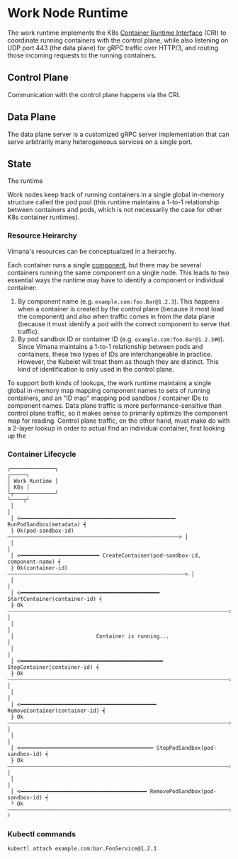 # Work Node Runtime

The work runtime implements the K8s [Container Runtime Interface] (CRI)
to coordinate running containers with the control plane,
while also listening on UDP port 443 (the data plane)
for gRPC traffic over HTTP/3,
and routing those incoming requests to the running containers.

[Container Runtime Interface]: https://kubernetes.io/docs/concepts/architecture/cri/

## Control Plane

Communication with the control plane happens via the CRI.

## Data Plane

The data plane server is a customized gRPC server implementation
that can serve arbitrarily many heterogeneous services
on a single port.

## State

The runtime 

Work nodes keep track of running containers
in a single global in-memory structure called the pod pool
(this runtime maintains a 1-to-1 relationship between containers and pods,
which is not necessarily the case for other K8s container runtimes).

### Resource Heirarchy

Vimana's resources can be conceptualized in a heirarchy.

Each container runs a single [component](/docs/glossary.md#component),
but there may be several containers running the same component on a single node.
This leads to two essential ways
the runtime may have to identify a component or individual container:

1. By component name (e.g. `example.com:foo.Bar@1.2.3`).
   This happens when a container is created by the control plane
   (because it most load the component)
   and also when traffic comes in from the data plane
   (because it must identify a pod with the correct component
   to serve that traffic).
2. By pod sandbox ID or container ID (e.g. `example.com:foo.Bar@1.2.3#0`).
   Since Vimana maintains a 1-to-1 relationship between pods and containers,
   these two types of IDs are interchangeable in practice.
   However, the Kubelet will treat them as though they are distinct.
   This kind of identification is only used in the control plane.

To support both kinds of lookups,
the work runtime maintains a single global in-memory map
mapping component names to sets of running containers,
and an "ID map" mapping pod sandbox / container IDs to component names.
Data plane traffic is more performance-sensitive than control plane traffic,
so it makes sense to primarily optimize the component map for reading.
Control plane traffic, on the other hand,
must make do with a 2-layer lookup in order to actual find an individual container,
first looking up the 

### Container Lifecycle

<!-- TODO: These traffic patterns are still conjecture. Confirm with e2e tests. -->

```
┌──────────────┐                                                         ┌─────┐
│ Work Runtime │                                                         │ K8s │
└┬─────────────┘                                                         └────┬┘
 │                                                                            │
 │ <━━━━━━━━━━━━━━━━━━━━━━━━━━━━━━━━━━━━━━━━━━━━━━━━━ RunPodSandbox(metadata) ┥
 ├ Ok(pod-sandbox-id) ┄┄┄┄┄┄┄┄┄┄┄┄┄┄┄┄┄┄┄┄┄┄┄┄┄┄┄┄┄┄┄┄┄┄┄┄┄┄┄┄┄┄┄┄┄┄┄┄┄┄┄┄┄┄> │
 │                                                                            │
 │ <━━━━━━━━━━━━━━━━━━━━━━━━━ CreateContainer(pod-sandbox-id, component-name) ┥
 ├ Ok(container-id) ┄┄┄┄┄┄┄┄┄┄┄┄┄┄┄┄┄┄┄┄┄┄┄┄┄┄┄┄┄┄┄┄┄┄┄┄┄┄┄┄┄┄┄┄┄┄┄┄┄┄┄┄┄┄┄┄> │
 │                                                                            │
 │ <━━━━━━━━━━━━━━━━━━━━━━━━━━━━━━━━━━━━━━━━━━━━ StartContainer(container-id) ┥
 ├ Ok ┄┄┄┄┄┄┄┄┄┄┄┄┄┄┄┄┄┄┄┄┄┄┄┄┄┄┄┄┄┄┄┄┄┄┄┄┄┄┄┄┄┄┄┄┄┄┄┄┄┄┄┄┄┄┄┄┄┄┄┄┄┄┄┄┄┄┄┄┄┄> │
 │                                                                            │
 │                          Container is running...                           │
 │                                                                            │
 │ <━━━━━━━━━━━━━━━━━━━━━━━━━━━━━━━━━━━━━━━━━━━━━ StopContainer(container-id) ┥
 ├ Ok ┄┄┄┄┄┄┄┄┄┄┄┄┄┄┄┄┄┄┄┄┄┄┄┄┄┄┄┄┄┄┄┄┄┄┄┄┄┄┄┄┄┄┄┄┄┄┄┄┄┄┄┄┄┄┄┄┄┄┄┄┄┄┄┄┄┄┄┄┄┄> │
 │                                                                            │
 │ <━━━━━━━━━━━━━━━━━━━━━━━━━━━━━━━━━━━━━━━━━━━ RemoveContainer(container-id) ┥
 ├ Ok ┄┄┄┄┄┄┄┄┄┄┄┄┄┄┄┄┄┄┄┄┄┄┄┄┄┄┄┄┄┄┄┄┄┄┄┄┄┄┄┄┄┄┄┄┄┄┄┄┄┄┄┄┄┄┄┄┄┄┄┄┄┄┄┄┄┄┄┄┄┄> │
 │                                                                            │
 │ <━━━━━━━━━━━━━━━━━━━━━━━━━━━━━━━━━━━━━━━━━━ StopPodSandbox(pod-sandbox-id) ┥
 ├ Ok ┄┄┄┄┄┄┄┄┄┄┄┄┄┄┄┄┄┄┄┄┄┄┄┄┄┄┄┄┄┄┄┄┄┄┄┄┄┄┄┄┄┄┄┄┄┄┄┄┄┄┄┄┄┄┄┄┄┄┄┄┄┄┄┄┄┄┄┄┄┄> │
 │                                                                            │
 │ <━━━━━━━━━━━━━━━━━━━━━━━━━━━━━━━━━━━━━━━━ RemovePodSandbox(pod-sandbox-id) ┥
 └ Ok ┄┄┄┄┄┄┄┄┄┄┄┄┄┄┄┄┄┄┄┄┄┄┄┄┄┄┄┄┄┄┄┄┄┄┄┄┄┄┄┄┄┄┄┄┄┄┄┄┄┄┄┄┄┄┄┄┄┄┄┄┄┄┄┄┄┄┄┄┄┄> ┘
```

### Kubectl commands

```
kubectl attach example.com:bar.FooService@1.2.3